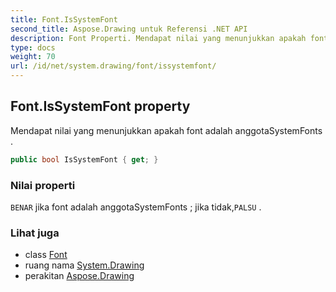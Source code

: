 ```yaml
---
title: Font.IsSystemFont
second_title: Aspose.Drawing untuk Referensi .NET API
description: Font Properti. Mendapat nilai yang menunjukkan apakah font adalah anggotaSystemFonts .
type: docs
weight: 70
url: /id/net/system.drawing/font/issystemfont/
---
```

## Font.IsSystemFont property

Mendapat nilai yang menunjukkan apakah font adalah anggotaSystemFonts .

```csharp
public bool IsSystemFont { get; }
```

### Nilai properti

`BENAR` jika font adalah anggotaSystemFonts ; jika tidak,`PALSU` .

### Lihat juga

* class [Font](../)
* ruang nama [System.Drawing](../../font/)
* perakitan [Aspose.Drawing](../../../)


